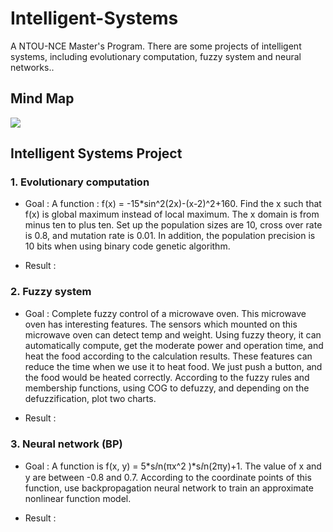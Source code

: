 # Intelligent-Systems
A NTOU-NCE Master's Program. There are some projects of intelligent systems, including evolutionary computation, fuzzy system and neural networks..
>

## Mind Map
![](https://github.com/tailer954/Intelligent-Systems/blob/master/%E6%99%BA%E6%85%A7%E5%9E%8B%E7%B3%BB%E7%B5%B1%E6%A6%82%E8%AB%96.png)
>

## Intelligent Systems Project
### 1. Evolutionary computation
- Goal : A function : f(x) = -15*sin^2⁡(2x)-(x-2)^2+160. Find the x such that f(x) is global maximum instead of local maximum. The x domain is from minus ten to plus ten. Set up the population sizes are 10, cross over rate is 0.8, and mutation rate is 0.01. In addition, the population precision is 10 bits when using binary code genetic algorithm.
>
- Result : 
>
### 2. Fuzzy system
- Goal : Complete fuzzy control of a microwave oven. This microwave oven has interesting features. The sensors which mounted on this microwave oven can detect temp and weight. Using fuzzy theory, it can automatically compute, get the moderate power and operation time, and heat the food according to the calculation results. These features can reduce the time when we use it to heat food. We just push a button, and the food would be heated correctly. According to the fuzzy rules and membership functions, using COG to defuzzy, and depending on the defuzzification, plot two charts.
>
- Result : 
>
### 3. Neural network (BP)
>
- Goal : A function is f(x, y) = 5*sⅈn⁡(πx^2 )*sⅈn(2πy)+1. The value of x and y are between -0.8 and 0.7. According to the coordinate points of this function, use backpropagation neural network to train an approximate nonlinear function model.
>
- Result : 
>
